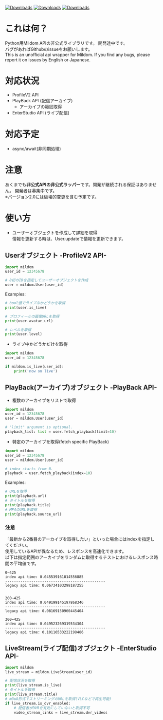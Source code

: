 [![Downloads](https://pepy.tech/badge/mildom)](https://pepy.tech/project/mildom)
[![Downloads](https://pepy.tech/badge/mildom/month)](https://pepy.tech/project/mildom)
[![Downloads](https://pepy.tech/badge/mildom/week)](https://pepy.tech/project/mildom)

# これは何？
Python用Mildom APIの非公式ライブラリです。
開発途中です。<br>バグがあればGithubのissueをお願いします。<br>
This is an unofficial api wrapper for Mildom.
If you find any bugs, please report it on issues by English or Japanese.

# 対応状況
- ProfileV2 API
- PlayBack API (配信アーカイブ)
  - アーカイブの範囲取得
- EnterStudio API (ライブ配信)

# 対応予定
- async/await(非同期処理)

# 注意
あくまでも**非公式APIの非公式ラッパー**です。開発が継続される保証はありません。
開発者は募集中です。  
※バージョン2.0には破壊的変更を含む予定です。

# 使い方
- ユーザーオブジェクトを作成して詳細を取得<br>
情報を更新する時は、User.updateで情報を更新できます。
## Userオブジェクト -ProfileV2 API-
```python
import mildom
user_id = 12345678

# 8桁のIDを指定してユーザーオブジェクトを作成
user = mildom.User(user_id)
```
Examples: 
```python
# bool値でライブ中かどうかを取得
print(user.is_live)

# プロフィールの画像URLを取得
print(user.avatar_url)

# レベルを取得
print(user.level)
```

- ライブ中かどうかだけを取得
```python
import mildom
user_id = 12345678

if mildom.is_live(user_id):
    print('now on live')
```

## PlayBack(アーカイブ)オブジェクト -PlayBack API-
- 複数のアーカイブをリストで取得
```python
import mildom
user_id = 12345678
user = mildom.User(user_id)

# "limit" argument is optional.
playback_list: list = user.fetch_playback(limit=10)
```
- 特定のアーカイブを取得(fetch specific PlayBack)
```python
import mildom
user_id = 12345678
user = mildom.User(user_id)

# index starts from 0.
playback = user.fetch_playback(index=10)
```
Examples:
```python
# URLを取得
print(playback.url)
# タイトルを取得
print(playback.title)
# MP4のURLを取得
print(playback.source_url)
```
### 注意
「最新から2番目のアーカイブを取得したい」といった場合にはindexを指定してください。  
使用しているAPIが異なるため、レスポンスを高速化できます。  
以下は指定範囲のアーカイブをランダムに取得するテストにおけるレスポンス時間の平均値です。
```
0~425
index api time: 0.045539161014556885
----------------------------------------------
legacy api time: 0.06734103298187255


200~425
index api time: 0.049199145197868346
----------------------------------------------
legacy api time: 0.08169150960445404

300~425
index api time: 0.049523269319534304
----------------------------------------------
legacy api time: 0.10116533222198486
```

## LiveStream(ライブ配信)オブジェクト -EnterStudio API-

```python
import mildom
live_stream = mildom.LiveStream(user_id)

# 配信状況を取得
print(live_stream.is_live)
# タイトルを取得
print(live_stream.title)
# m3u8形式でストリーミングのURLを取得(VLCなどで再生可能)
if live_stream.is_dvr_enabled:
    # 配信者がDVRを有効にしていないと取得不可
    video_stream_links = live_stream.dvr_videos
```